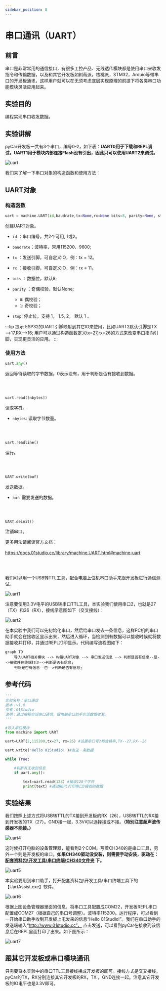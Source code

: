```yaml
---
sidebar_position: 8
---
```


# 串口通讯（UART）

## 前言
串口是非常常用的通信接口，有很多工控产品、无线透传模块都是使用串口来收发指令和传输数据，以及和其它开发板如树莓派，核桃派，STM32，Arduio等带串口的开发板通讯，这样用户就可以在无须考虑底层实现原理的前提下将各类串口功能模块灵活应用起来。

## 实验目的
编程实现串口收发数据。

## 实验讲解

pyCar开发板一共有3个串口，编号0-2，如下表：**UART0用于下载和REPL调试，UART1用于模块内部连接Flash没有引出，因此只可以使用UART2来调试。**

![uart](./img/uart/uart0.png)

我们来了解一下串口对象的构造函数和使用方法：

## UART对象

### 构造函数
```python
uart = machine.UART(id,baudrate,tx=None,rx=None bits=8, parity=None, stop=1,…)
```
创建UART对象。

- `id` ：串口编号，共2个可用, 1或2。

- `baudrate`：波特率，常用115200、9600;

- `tx` ：发送引脚，可自定义IO，例：tx = 12。

- `rx` ：接收引脚，可自定义IO，例：rx = 11。

- `bits` ：数据位，默认8;

- `parity` ：奇偶校验，默认None;
    - `0`: 偶校验；
    - `1`: 奇校验；

- `stop`: 停止位，支持 1， 1.5, 2， 默认 1 。

:::tip 提示
ESP32的UART引脚映射到其它IO来使用，比如UART2默认引脚是TX—>17,RX—>16; 用户可以通过构造函数定义tx=27,rx=26的方式来改变串口指向引脚，实现更灵活的应用。
:::

### 使用方法

```python
uart.any()
```
返回等待读取的字节数据，0表示没有，用于判断是否有接收到数据。

<br></br>

```python
uart.read([nbytes])
```
读取字符。
- `nbytes`: 读取字节数量。

<br></br>

```python
uart.readline()
```
读行。

<br></br>

```python
UART.write(buf)
```
发送数据。
- `buf`: 需要发送的数据。

<br></br>

```python
UART.deinit()
```
注销串口。

更多用法请阅读官方文档：<br></br>
https://docs.01studio.cc/library/machine.UART.html#machine-uart

<br></br>

我们可以用一个USB转TTL工具，配合电脑上位机串口助手来跟开发板进行通信测试。

![uart1](./img/uart/uart1.png)

注意要使用3.3V电平的USB转串口TTL工具，本实验我们使用串口2，也就是27（TX）和26（RX），接线示意图如下（交叉接线）：

![uart2](./img/uart/uart2.png)


在本实验中我们可以先初始化串口，然后给串口发去一条信息，这样PC机的串口助手就会在接收区显示出来，然后进入循环，当检测到有数据可以接收时候就将数据接收并打印，并通过REPL打印显示。代码编写流程图如下：


```mermaid
graph TD
    导入UART相关模块 --> 构建UART对象 --> 串口发送信息 --> 判断是否有信息--是-->接收并在终端打印-->判断是否有信息;
    判断是否有信息--否-->判断是否有信息;
```

## 参考代码

```python
'''
实验名称：串口通信
版本：v1.0
作者：01Studio
说明：通过编程实现串口通信，跟电脑串口助手实现数据收发。
'''

#导入串口模块
from machine import UART

uart=UART(2,115200,tx=27, rx=26) #设置串口号2和波特率,TX--27,RX--26

uart.write('Hello 01Studio!')#发送一条数据

while True:

    #判断有无收到信息
    if uart.any():

        text=uart.read(128) #接收128个字符
        print(text) #通过REPL打印串口3接收的数据

```

## 实验结果

我们按照上述方式将USB转TTL的TX接到开发板的RX（26），USB转TTL的RX接到开发板的TX（27）。GND接一起，3.3V可以选择接或不接。**（特别注意超声波传感器不能接。）**

![uart4](./img/uart/uart3.jpg)

这时候打开电脑的设备管理器，能看到2个COM。写着CH340的是串口工具，另外一个则是开发板的串口。**如果CH340驱动没安装，则需要手动安装，驱动在：<u>配套资料包\开发工具\串口终端\CH340文件夹</u> 下。**

![uart5](./img/uart/uart5.png)

本实验要用到串口助手，打开配套资料包\开发工具\串口终端工具下的【UartAssist.exe】软件。

![uart6](./img/uart/uart6.png)

根据上图设备管理器里面的信息，将串口工具配置成COM22，开发板REPL串口配置成COM27（根据自己的串口号调整）。波特率115200。运行程序，可以看到一开始串口助手收到开发板上电发来的信息“Hello 01Studio!”。我们在串口助手的发送端输入“http://www.01studio.cc”， 点击发送，可以看到pyCar在接收到该信息后在REPL里面打印了出来。如下图所示： 

![uart7](./img/uart/uart7.png)

## 跟其它开发板或串口模块通讯

只需要将本实验中的串口TTL工具接线换成开发板的即可。接线方式是交叉接线，pyCar的TX，RX分别连接其它开发板的RX，TX ，GND连接一起。注意其它开发板的IO电平也是3.3V即可。
